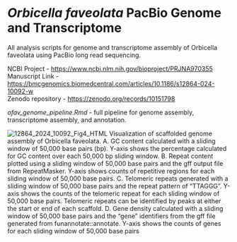 # *Orbicella faveolata* PacBio Genome and Transcriptome
All analysis scripts for genome and transcriptome assembly of Orbicella faveolata using PacBio long read sequencing. 

NCBI Project - https://www.ncbi.nlm.nih.gov/bioproject/PRJNA970355  
Manuscript Link - https://bmcgenomics.biomedcentral.com/articles/10.1186/s12864-024-10092-w  
Zenodo repository - https://zenodo.org/records/10151798 
  
*ofav_genome_pipeline.Rmd* - full pipeline for genome assembly, transcriptome assembly, and annotation. 

![12864_2024_10092_Fig4_HTML](https://github.com/user-attachments/assets/d268f9a7-5461-427a-82f1-c9b4213c98db)
Visualization of scaffolded genome assembly of Orbicella faveolata. A. GC content calculated with a sliding window of 50,000 base pairs (bp). Y-axis shows the percentage calculated for GC content over each 50,000 bp sliding window. B. Repeat content plotted using a sliding window of 50,000 base pairs and the gff output file from RepeatMasker. Y-axis shows counts of repetitive regions for each sliding window of 50,000 base pairs. C. Telomeric repeats generated with a sliding window of 50,000 base pairs and the repeat pattern of “TTAGGG”. Y-axis shows the counts of the telomeric repeat for each sliding window of 50,000 base pairs. Telomeric repeats can be identified by peaks at either the start or end of each scaffold. D. Gene density calculated with a sliding window of 50,000 base pairs and the “gene” identifiers from the gff file generated from funannotate::annotate. Y-axis shows the counts of genes for each sliding window of 50,000 base pairs
